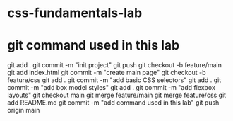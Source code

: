 # css-fundamentals-lab
# git command used in this lab
git add .
git commit -m "init project"
git push
git checkout -b feature/main
git add index.html
git commit -m "create main page"
git checkout -b feature/css
git add .
git commit -m "add basic CSS selectors"
git add .
git commit -m "add box model styles"
git add .
git commit -m "add flexbox layouts"
git checkout main
git merge feature/main
git merge feature/css
git add README.md
git commit -m "add command used in this lab"
git push origin main